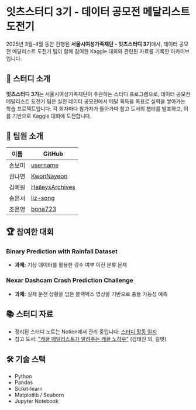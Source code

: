 # 잇츠스터디 3기 - 데이터 공모전 메달리스트 도전기

2025년 3월–4월 동안 진행된 **서울시여성가족재단 - 잇츠스터디 3기**에서, 데이터 공모전 메달리스트 도전기 팀이 함께 참여한 Kaggle 대회와 관련된 자료를 기록한 아카이브입니다.

## 🧠 스터디 소개

**잇츠스터디 3기**는 서울시여성가족재단이 주관하는 스터디 프로그램으로, 데이터 공모전 메달리스트 도전기 팀은 실전 데이터 공모전에서 메달 획득을 목표로 실력을 쌓아가는 학습 프로젝트입니다.
각 회차마다 참가자가 돌아가며 참고 도서의 챕터를 발표하고, 이를 기반으로 Kaggle 대회에 도전합니다.

## 👥 팀원 소개

| 이름 | GitHub |
|------|--------|
| 손보미 | [username](https://github.com/username) |
| 권나연 | [KwonNayeon](https://github.com/KwonNayeon) |
| 김예원 | [HaileysArchives](https://github.com/HaileysArchives) |
| 송은서 | [liz-song](https://github.com/liz-song) |
| 조은영 | [bona723](https://github.com/bona723) |

## 🏆 참여한 대회

### Binary Prediction with Rainfall Dataset
- **과제:** 기상 데이터를 활용한 강수 여부 이진 분류 문제

### Nexar Dashcam Crash Prediction Challenge
- **과제:** 실제 운전 상황을 담은 블랙박스 영상을 기반으로 충돌 가능성 예측

## 📚 스터디 자료
- 정리된 스터디 노트는 Notion에서 관리 중입니다: [스터디 활동 일지](https://www.notion.so/swits/199d39944fb9804f9a87ece747f09b59?p=1b6d39944fb980f9bde7ff40705080ee&pm=s)
- 참고 도서: ["캐글 메달리스트가 알려주는 캐글 노하우"](https://www.aladin.co.kr/shop/wproduct.aspx?ItemId=321117891&start=slayer) (김태진 외, 길벗)

## 🛠️ 기술 스택

- Python  
- Pandas  
- Scikit-learn  
- Matplotlib / Seaborn  
- Jupyter Notebook
